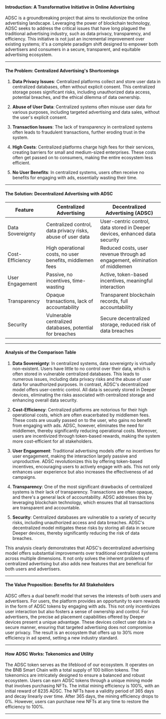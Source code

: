 #### Introduction: A Transformative Initiative in Online Advertising

ADSC is a groundbreaking project that aims to revolutionize the online advertising landscape. Leveraging the power of blockchain technology, ADSC seeks to address the critical issues that have long plagued the traditional advertising industry, such as data privacy, transparency, and efficiency. This initiative is not just an incremental improvement over existing systems; it's a complete paradigm shift designed to empower both advertisers and consumers in a secure, transparent, and equitable advertising ecosystem.

---

#### The Problem: Centralized Advertising's Shortcomings

1. **Data Privacy Issues**: Centralized platforms collect and store user data in centralized databases, often without explicit consent. This centralized storage poses significant risks, including unauthorized data access, potential breaches, and the ethical dilemma of data ownership.

2. **Abuse of User Data**: Centralized systems often misuse user data for various purposes, including targeted advertising and data sales, without the user's explicit consent.

3. **Transaction Issues**: The lack of transparency in centralized systems often leads to fraudulent transactions, further eroding trust in the system.

4. **High Costs**: Centralized platforms charge high fees for their services, creating barriers for small and medium-sized enterprises. These costs often get passed on to consumers, making the entire ecosystem less efficient.

5. **No User Benefits**: In centralized systems, users often receive no benefits for engaging with ads, essentially wasting their time.

---

#### The Solution: Decentralized Advertising with ADSC

| Feature | Centralized Advertising | Decentralized Advertising (ADSC) |
|---------|------------------------|---------------------------------|
| Data Sovereignty | Centralized control, data privacy risks, abuse of user data | User-centric control, data stored in Deeper devices, enhanced data security |
| Cost-Efficiency | High operational costs, no user benefits, middlemen fees | Reduced costs, user revenue through ad engagement, elimination of middlemen |
| User Engagement | Passive, no incentives, time-wasting | Active, token-based incentives, meaningful interaction |
| Transparency | Opaque transactions, lack of accountability | Transparent blockchain records, full accountability |
| Security | Vulnerable centralized databases, potential for breaches | Secure decentralized storage, reduced risk of data breaches |

---

#### Analysis of the Comparison Table

1. **Data Sovereignty**: In centralized systems, data sovereignty is virtually non-existent. Users have little to no control over their data, which is often stored in vulnerable centralized databases. This leads to numerous issues, including data privacy risks and the abuse of user data for unauthorized purposes. In contrast, ADSC's decentralized model offers user-centric control. All data is securely stored in Deeper devices, eliminating the risks associated with centralized storage and enhancing overall data security.

2. **Cost-Efficiency**: Centralized platforms are notorious for their high operational costs, which are often exacerbated by middlemen fees. These costs are usually passed on to the user, who gains no benefit from engaging with ads. ADSC, however, eliminates the need for middlemen, thereby significantly reducing operational costs. Moreover, users are incentivized through token-based rewards, making the system more cost-efficient for all stakeholders.

3. **User Engagement**: Traditional advertising models offer no incentives for user engagement, making the interaction largely passive and unproductive. ADSC revolutionizes this by offering token-based incentives, encouraging users to actively engage with ads. This not only enhances user experience but also increases the effectiveness of ad campaigns.

4. **Transparency**: One of the most significant drawbacks of centralized systems is their lack of transparency. Transactions are often opaque, and there's a general lack of accountability. ADSC addresses this by leveraging blockchain technology, which ensures that all transactions are transparent and accountable.

5. **Security**: Centralized databases are vulnerable to a variety of security risks, including unauthorized access and data breaches. ADSC's decentralized model mitigates these risks by storing all data in secure Deeper devices, thereby significantly reducing the risk of data breaches.

This analysis clearly demonstrates that ADSC's decentralized advertising model offers substantial improvements over traditional centralized systems across multiple dimensions. It not only solves the inherent problems of centralized advertising but also adds new features that are beneficial for both users and advertisers.

---

#### The Value Proposition: Benefits for All Stakeholders

ADSC offers a dual benefit model that serves the interests of both users and advertisers. For users, the platform provides an opportunity to earn rewards in the form of ADSC tokens by engaging with ads. This not only incentivizes user interaction but also fosters a sense of ownership and control. For advertisers, the precise ad placement capabilities offered by Deeper devices present a unique advantage. These devices collect user data in a secure manner, ensuring that targeted advertising does not compromise user privacy. The result is an ecosystem that offers up to 30% more efficiency in ad spend, setting a new industry standard.

---

#### How ADSC Works: Tokenomics and Utility

The ADSC token serves as the lifeblood of our ecosystem. It operates on the BNB Smart Chain with a total supply of 100 billion tokens. The tokenomics are intricately designed to ensure a balanced and robust ecosystem. Users can earn ADSC tokens through a unique mining mode that involves purchasing NFTs. The initial mining efficiency is 100%, with an initial reward of 8235 ADSC. The NFTs have a validity period of 365 days and decay linearly over time. After 365 days, the mining efficiency drops to 0%. However, users can purchase new NFTs at any time to restore the efficiency to 100%.

---
